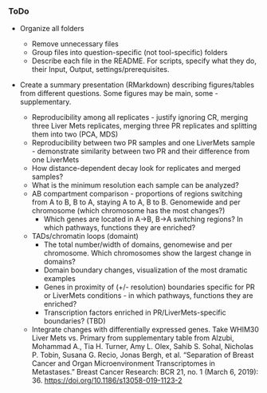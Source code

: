 ### ToDo

- Organize all folders
    - Remove unnecessary files
    - Group files into question-specific (not tool-specific) folders
    - Describe each file in the README. For scripts, specify what they do, their Input, Output, settings/prerequisites.

- Create a summary presentation (RMarkdown) describing figures/tables from different questions. Some figures may be main, some - supplementary.
    - Reproducibility among all replicates - justify ignoring CR, merging three Liver Mets replicates, merging three PR replicates and splitting them into two (PCA, MDS)
    - Reproducibility between two PR samples and one LiverMets sample - demonstrate similarity between two PR and their difference from one LiverMets
    - How distance-dependent decay look for replicates and merged samples?
    - What is the minimum resolution each sample can be analyzed?
    - AB compartment comparison - proportions of regions switching from A to B, B to A, staying A to A, B to B. Genomewide and per chromosome (which chromosome has the most changes?)
        - Which genes are located in A->B, B->A switching regions? In which pathways, functions they are enriched?
    - TADs/chromatin loops (domaint)
        - The total number/width of domains, genomewise and per chromosome. Which chromosomes show the largest change in domains?
        - Domain boundary changes, visualization of the most dramatic examples
        - Genes in proximity of (+/- resolution) boundaries specific for PR or LiverMets conditions - in which pathways, functions they are enriched?
        - Transcription factors enriched in PR/LiverMets-specific boundaries? (TBD)
    - Integrate changes with differentially expressed genes. Take WHIM30 Liver Mets vs. Primary from supplementary table from Alzubi, Mohammad A., Tia H. Turner, Amy L. Olex, Sahib S. Sohal, Nicholas P. Tobin, Susana G. Recio, Jonas Bergh, et al. “Separation of Breast Cancer and Organ Microenvironment Transcriptomes in Metastases.” Breast Cancer Research: BCR 21, no. 1 (March 6, 2019): 36. https://doi.org/10.1186/s13058-019-1123-2